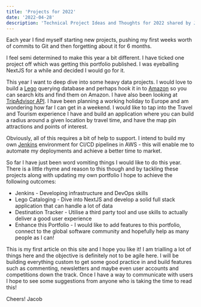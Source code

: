 ```yaml
---
title: 'Projects for 2022' 
date: '2022-04-28'
description: 'Technical Project Ideas and Thoughts for 2022 shared by Jacob Tye - Software Engineer in Sydney, NSW Australia'
---
```


Each year I find myself starting new projects, pushing my first weeks worth of commits to Git and then forgetting about it for 6 months.

I feel semi determined to make this year a bit different. I have ticked one project off which was getting this portfolio published. I was eyeballing NextJS for a while and decided I would go for it.

This year I want to deep dive into some heavy data projects. I would love to build a [Lego](https://lego.com/) querying database and perhaps hook it in to [Amazon](https://amazon.com/) so you can search kits and find them on Amazon. I have also been looking at [TripAdvisor API](https://www.tripadvisor.com/developers). I have been planning a working holiday to Europe and am wondering how far I can get in a weekend. I would like to tap into the Travel and Tourism experience I have and build an application where you can build a radius around a given location by travel time, and have the map pin attractions and points of interest.

Obviously, all of this requires a bit of help to support. I intend to build my own [Jenkins](https://www.jenkins.io/) environment for CI/CD pipelines in AWS - this will enable me to automate my deployments and achieve a better time to market.

So far I have just been word vomiting things I would like to do this year. There is a little rhyme and reason to this though and by tackling these projects along with updating my own portfolio I hope to achieve the following outcomes:

- Jenkins - Developing infrastructure and DevOps skills
- Lego Cataloging - Dive into NextJS and develop a solid full stack application that can handle a lot of data
- Destination Tracker - Utilise a third party tool and use skills to actually deliver a good user experience
- Enhance this Portfolio - I would like to add features to this portfolio, connect to the global software community and hopefully help as many people as I can!

This is my first article on this site and I hope you like it! I am trialling a lot of things here and the objective is definitely not to be agile here. I will be building everything custom to get some good practice in and build features such as commenting, newsletters and maybe even user accounts and competitions down the track. Once I have a way to communicate with users I hope to see some suggestions from anyone who is taking the time to read this!

Cheers!
Jacob